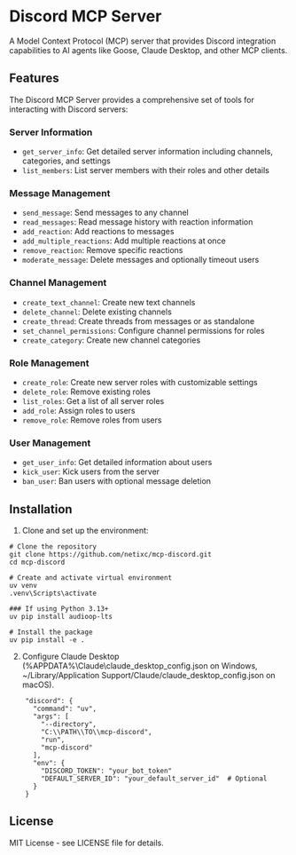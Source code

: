 # Discord MCP Server

A Model Context Protocol (MCP) server that provides Discord integration capabilities to AI agents like Goose, Claude Desktop, and other MCP clients.

## Features

The Discord MCP Server provides a comprehensive set of tools for interacting with Discord servers:

### Server Information
- `get_server_info`: Get detailed server information including channels, categories, and settings
- `list_members`: List server members with their roles and other details

### Message Management
- `send_message`: Send messages to any channel
- `read_messages`: Read message history with reaction information
- `add_reaction`: Add reactions to messages
- `add_multiple_reactions`: Add multiple reactions at once
- `remove_reaction`: Remove specific reactions
- `moderate_message`: Delete messages and optionally timeout users

### Channel Management
- `create_text_channel`: Create new text channels
- `delete_channel`: Delete existing channels
- `create_thread`: Create threads from messages or as standalone
- `set_channel_permissions`: Configure channel permissions for roles
- `create_category`: Create new channel categories

### Role Management
- `create_role`: Create new server roles with customizable settings
- `delete_role`: Remove existing roles
- `list_roles`: Get a list of all server roles
- `add_role`: Assign roles to users
- `remove_role`: Remove roles from users

### User Management
- `get_user_info`: Get detailed information about users
- `kick_user`: Kick users from the server
- `ban_user`: Ban users with optional message deletion

## Installation

1. Clone and set up the environment:
```
# Clone the repository
git clone https://github.com/netixc/mcp-discord.git
cd mcp-discord

# Create and activate virtual environment
uv venv
.venv\Scripts\activate

### If using Python 3.13+ 
uv pip install audioop-lts

# Install the package
uv pip install -e .
```

2. Configure Claude Desktop 
    (%APPDATA%\Claude\claude_desktop_config.json on Windows, 
    ~/Library/Application Support/Claude/claude_desktop_config.json on macOS).

```
    "discord": {
      "command": "uv",
      "args": [
        "--directory",
        "C:\\PATH\\TO\\mcp-discord",
        "run",
        "mcp-discord"
      ],
      "env": {
        "DISCORD_TOKEN": "your_bot_token"
        "DEFAULT_SERVER_ID": "your_default_server_id"  # Optional
      }
    }
```


## License

MIT License - see LICENSE file for details.
